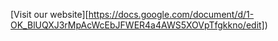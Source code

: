 [Visit our website][https://docs.google.com/document/d/1-OK_BlUQXJ3rMpAcWcEbJFWER4a4AWS5XOVpTfgkkno/edit])

